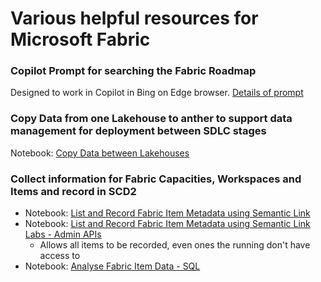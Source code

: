# Various helpful resources for Microsoft Fabric


### Copilot Prompt for searching the Fabric Roadmap

Designed to work in Copilot in Bing on Edge browser. [Details of prompt](FabricRoadmapPrompt.md)


### Copy Data from one Lakehouse to anther to support data management for deployment between SDLC stages

Notebook: [Copy Data between Lakehouses](./notebooks/CopyDataForSDLC.ipynb)

### Collect information for Fabric Capacities, Workspaces and Items and record in SCD2

- Notebook: [List and Record Fabric Item Metadata using Semantic Link](./notebooks/ListCapacityWorkspaceItems.ipynb)
- Notebook: [List and Record Fabric Item Metadata using Semantic Link Labs - Admin APIs](./notebooks/ListCapacityWorkspaceItems.ipynb)
    - Allows all items to be recorded, even ones the running don't have access to
- Notebook: [Analyse Fabric Item Data - SQL](./notebooks/CapacityWorkspaceItemsAnalysis.ipynb)
